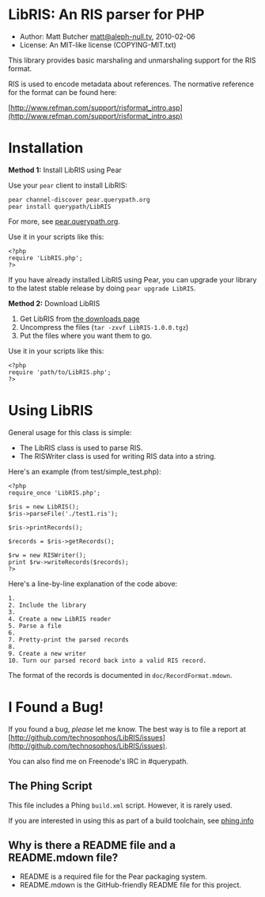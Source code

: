 # LibRIS: An RIS parser for PHP

* Author: Matt Butcher <matt@aleph-null.tv>, 2010-02-06
* License: An MIT-like license (COPYING-MIT.txt)

This library provides basic marshaling and unmarshaling support for
the RIS format.

RIS is used to encode metadata about references. The normative 
reference for the format can be found here:

[http://www.refman.com/support/risformat_intro.asp](http://www.refman.com/support/risformat_intro.asp)

# Installation

**Method 1:** Install LibRIS using Pear

Use your `pear` client to install LibRIS:

    pear channel-discover pear.querypath.org
    pear install querypath/LibRIS

For more, see [pear.querypath.org](http://pear.querypath.org).

Use it in your scripts like this:

    <?php
    require 'LibRIS.php';
    ?>

If you have already installed LibRIS using Pear, you can upgrade your library to the latest stable release by doing `pear upgrade LibRIS`.

**Method 2:** Download LibRIS

1. Get LibRIS from [the downloads page](http://github.com/technosophos/LibRIS/downloads)
2. Uncompress the files (`tar -zxvf LibRIS-1.0.0.tgz`)
3. Put the files where you want them to go.

Use it in your scripts like this:

    <?php
    require 'path/to/LibRIS.php';
    ?>

# Using LibRIS

General usage for this class is simple:

- The LibRIS class is used to parse RIS.
- The RISWriter class is used for writing RIS data into a string.

Here's an example (from test/simple_test.php):

    <?php
    require_once 'LibRIS.php';

    $ris = new LibRIS();
    $ris->parseFile('./test1.ris');

    $ris->printRecords();

    $records = $ris->getRecords();

    $rw = new RISWriter();
    print $rw->writeRecords($records);
    ?>

Here's a line-by-line explanation of the code above:

    1. 
    2. Include the library
    3. 
    4. Create a new LibRIS reader
    5. Parse a file
    6. 
    7. Pretty-print the parsed records
    8. 
    9. Create a new writer
    10. Turn our parsed record back into a valid RIS record.

The format of the records is documented in `doc/RecordFormat.mdown`.

# I Found a Bug!

If you found a bug, *please* let me know. The best way is to file a report at 
[http://github.com/technosophos/LibRIS/issues](http://github.com/technosophos/LibRIS/issues).

You can also find me on Freenode's IRC in #querypath.

## The Phing Script

This file includes a Phing `build.xml` script. However, it is rarely used.

If you are interested in using this as part of a build toolchain, see [phing.info](http://phing.info)

## Why is there a README file and a README.mdown file?

* README is a required file for the Pear packaging system.
* README.mdown is the GitHub-friendly README file for this project.